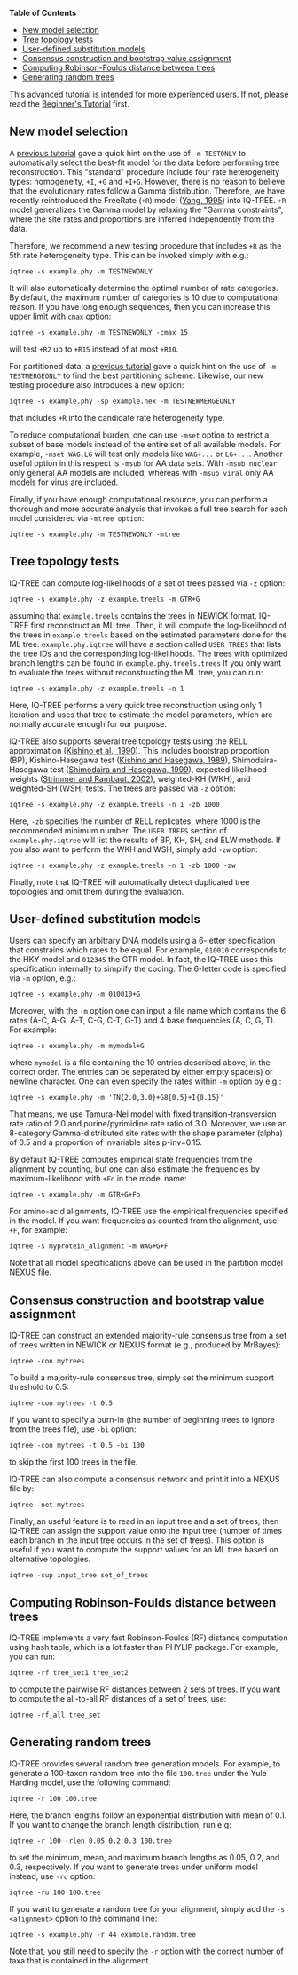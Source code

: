 <!-- START doctoc generated TOC please keep comment here to allow auto update -->
<!-- DON'T EDIT THIS SECTION, INSTEAD RE-RUN doctoc TO UPDATE -->
**Table of Contents**

- [New model selection](#new-model-selection)
- [Tree topology tests](#tree-topology-tests)
- [User-defined substitution models](#user-defined-substitution-models)
- [Consensus construction and bootstrap value assignment](#consensus-construction-and-bootstrap-value-assignment)
- [Computing Robinson-Foulds distance between trees](#computing-robinson-foulds-distance-between-trees)
- [Generating random trees](#generating-random-trees)

<!-- END doctoc generated TOC please keep comment here to allow auto update -->


This advanced tutorial is intended for more experienced users. If not, please read the [Beginner's Tutorial](Tutorial) first.


New model selection
-------------------

A [previous tutorial](Tutorial#choosing-the-right-substitution-model) gave a quick hint on the use of `-m TESTONLY` to automatically select the best-fit model for the data before performing tree reconstruction. This "standard" procedure include four rate heterogeneity types: homogeneity, `+I`, `+G` and `+I+G`. However, there is no reason to believe that the evolutionary rates follow a Gamma distribution. Therefore, we have recently reintroduced the FreeRate (`+R`) model ([Yang, 1995]) into IQ-TREE. `+R` model generalizes the Gamma model by relaxing the "Gamma constraints", where the site rates and proportions are inferred independently from the data. 

Therefore, we recommend a new testing procedure that includes `+R` as the 5th rate heterogeneity type. This can be invoked simply with e.g.:

    iqtree -s example.phy -m TESTNEWONLY

It will also automatically determine the optimal number of rate categories. By default, the maximum number of categories is 10 due to computational reason. If you have long enough sequences, then you can increase this upper limit with `cmax` option:

    iqtree -s example.phy -m TESTNEWONLY -cmax 15

will test `+R2` up to `+R15` instead of at most `+R10`.

For partitioned data, a [previous tutorial](Tutorial#choosing-the-right-partitioning-scheme) gave a quick hint on the use of `-m TESTMERGEONLY` to find the best partitioning scheme. Likewise, our new testing procedure also introduces a new option:

    iqtree -s example.phy -sp example.nex -m TESTNEWMERGEONLY

that includes `+R` into the candidate rate heterogeneity type.

To reduce computational burden, one can use `-mset` option to restrict a subset of base models instead of the entire set of all available models. For example, `-mset WAG,LG` will test only models like `WAG+...` or `LG+...`. Another useful option in this respect is `-msub` for AA data sets. With `-msub nuclear` only general AA models are included, whereas with `-msub viral` only AA models for virus are included.

Finally, if you have enough computational resource, you can perform a thorough and more accurate analysis that invokes a full tree search for each model considered via `-mtree option`:

    iqtree -s example.phy -m TESTNEWONLY -mtree


Tree topology tests
-------------------

IQ-TREE can compute log-likelihoods of a set of trees passed via `-z` option:

    iqtree -s example.phy -z example.treels -m GTR+G

assuming that `example.treels` contains the trees in NEWICK format. IQ-TREE  first reconstruct an ML tree. Then, it will compute the log-likelihood of the  trees in `example.treels` based on the estimated parameters done for the ML tree. `example.phy.iqtree` will have a section called `USER TREES` that lists the tree IDs and the corresponding log-likelihoods.
The trees with optimized branch lengths can be found in `example.phy.treels.trees`
If you only want to evaluate the trees without reconstructing the ML tree, you can run:

    iqtree -s example.phy -z example.treels -n 1

Here, IQ-TREE performs a very quick tree reconstruction using only 1 iteration  and uses that tree to estimate the model parameters, which are normally accurate enough for our purpose.

IQ-TREE also supports several tree topology tests using the RELL approximation ([Kishino et al., 1990]). This includes bootstrap proportion (BP), Kishino-Hasegawa test ([Kishino and Hasegawa, 1989]), Shimodaira-Hasegawa test ([Shimodaira and Hasegawa, 1999]), expected likelihood weights ([Strimmer and Rambaut, 2002]), weighted-KH (WKH), and weighted-SH (WSH) tests. The trees are passed via `-z` option:


    iqtree -s example.phy -z example.treels -n 1 -zb 1000


Here, `-zb` specifies the number of RELL replicates, where 1000 is the recommended minimum number. The `USER TREES` section of `example.phy.iqtree` will list the results of BP, KH, SH, and ELW methods. If you also want to perform the WKH and WSH, simply add `-zw` option:


    iqtree -s example.phy -z example.treels -n 1 -zb 1000 -zw


Finally, note that IQ-TREE will automatically detect duplicated tree topologies and omit them during the evaluation.


User-defined substitution models
--------------------------------

Users can specify an arbitrary DNA models using a 6-letter specification that constrains which rates to be equal. 
For example, `010010` corresponds to the HKY model and `012345` the GTR model.
In fact, the IQ-TREE  uses this specification internally to simplify the coding. The 6-letter code is specified via `-m` option, e.g.:


    iqtree -s example.phy -m 010010+G


Moreover, with the `-m` option one can input a file name which contains the 6 rates (A-C, A-G, A-T, C-G, C-T, G-T) and 4 base frequencies (A, C, G, T).  For example:

    iqtree -s example.phy -m mymodel+G


where `mymodel` is a file containing the 10 entries described above, in the correct order. The entries can be seperated by either empty space(s) or newline character. One can even specify the rates within `-m` option by e.g.:


    iqtree -s example.phy -m 'TN{2.0,3.0}+G8{0.5}+I{0.15}'


That means, we use Tamura-Nei model with fixed transition-transversion rate ratio of 2.0 and purine/pyrimidine rate ratio of 3.0. Moreover, we
use an 8-category Gamma-distributed site rates with the shape parameter (alpha) of 0.5 and a proportion of invariable sites p-inv=0.15.

By default IQ-TREE computes empirical state frequencies from the alignment by counting, but one can also estimate the frequencies by maximum-likelihood
with `+Fo` in the model name:


    iqtree -s example.phy -m GTR+G+Fo


For amino-acid alignments, IQ-TREE use the empirical frequencies specified in the model. If you want frequencies as counted from the alignment, use `+F`, for example:


    iqtree -s myprotein_alignment -m WAG+G+F


Note that all model specifications above can be used in the partition model NEXUS file.


Consensus construction and bootstrap value assignment
-----------------------------------------------------

IQ-TREE can construct an extended majority-rule consensus tree from a set of trees written in NEWICK or NEXUS format (e.g., produced
by MrBayes):


    iqtree -con mytrees


To build a majority-rule consensus tree, simply set the minimum support threshold to 0.5:


    iqtree -con mytrees -t 0.5


If you want to specify a burn-in (the number of beginning trees to ignore from the trees file), use `-bi` option:


    iqtree -con mytrees -t 0.5 -bi 100


to skip the first 100 trees in the file.

IQ-TREE can also compute a consensus network and print it into a NEXUS file by:


    iqtree -net mytrees


Finally, an useful feature is to read in an input tree and a set of trees, then IQ-TREE can assign the
support value onto the input tree (number of times each branch in the input tree occurs in the set of trees). This option is useful if you want to compute the support values for an ML tree based on alternative topologies. 


    iqtree -sup input_tree set_of_trees



Computing Robinson-Foulds distance between trees
------------------------------------------------

IQ-TREE implements a very fast Robinson-Foulds (RF) distance computation using hash table, which is a lot faster  than PHYLIP package. For example, you can run:


    iqtree -rf tree_set1 tree_set2


to compute the pairwise RF distances between 2 sets of trees. If you want to compute the all-to-all RF distances of a set of trees, use:


    iqtree -rf_all tree_set



Generating random trees
-----------------------

IQ-TREE provides several random tree generation models. For example, to generate a 100-taxon random tree into the file `100.tree` under the Yule Harding model, use the following command:


    iqtree -r 100 100.tree 


Here, the branch lengths follow an exponential distribution with mean of 0.1.
If you want to change the branch length distribution, run e.g:


    iqtree -r 100 -rlen 0.05 0.2 0.3 100.tree 


to set the minimum, mean, and maximum branch lengths as 0.05, 0.2, and 0.3, respectively. If you want to generate trees under uniform model instead, use `-ru` option:


    iqtree -ru 100 100.tree 


If you want to generate a random tree for your alignment, simply add the `-s <alignment>` option to the command line:


    iqtree -s example.phy -r 44 example.random.tree 


Note that, you still need to specify the `-r` option with the correct number of taxa that is contained in the alignment. 


[Kishino et al., 1990]: http://dx.doi.org/10.1007/BF02109483
[Kishino and Hasegawa, 1989]: http://dx.doi.org/10.1007/BF02100115
[Shimodaira and Hasegawa, 1999]: http://dx.doi.org/10.1093/oxfordjournals.molbev.a026201
[Strimmer and Rambaut, 2002]: http://dx.doi.org/10.1098/rspb.2001.1862
[Yang, 1995]: http://www.genetics.org/content/139/2/993.abstract
